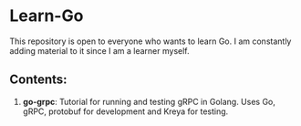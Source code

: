 # Learn-Go
This repository is open to everyone who wants to learn Go. I am constantly adding material to it since I am a learner myself.

## Contents:
1. **go-grpc**: Tutorial for running and testing gRPC in Golang. Uses Go, gRPC, protobuf for development and Kreya for testing.
